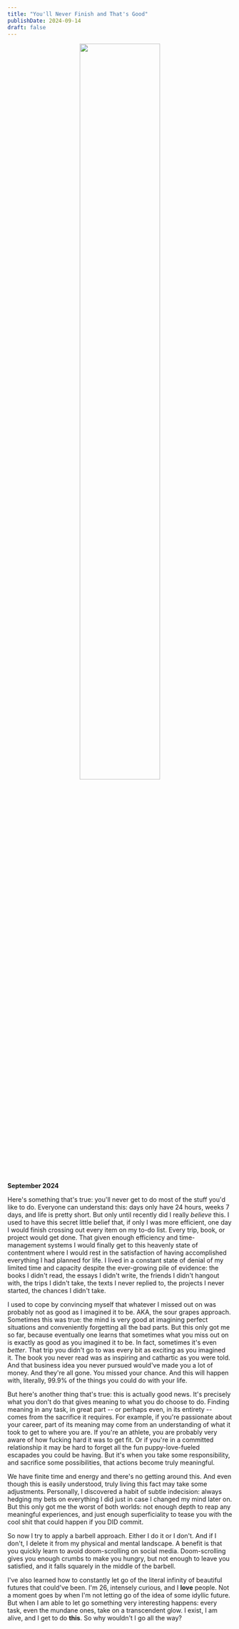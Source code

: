 ```yaml
---
title: "You'll Never Finish and That's Good"
publishDate: 2024-09-14
draft: false
---
```


<figure style="text-align: center;">
  <img src="media/hebclouds.jpg" alt="" style="width:65%">
</figure>

**September 2024** 

Here's something that's true: you'll never get to do most of the stuff you'd like to do.
Everyone can understand this: days only have 24 hours, weeks 7 days, and life is pretty short.
But only until recently did I really *believe* this.
I used to have this secret little belief that, if only I was more efficient, one day I would finish crossing out every item on my to-do list.
Every trip, book, or project would get done.
That given enough efficiency and time-management systems I would finally get to this heavenly state of contentment where I would rest in the satisfaction of having accomplished everything I had planned for life.
I lived in a constant state of denial of my limited time and capacity despite the ever-growing pile of evidence: the books I didn't read, the essays I didn't write, the friends I didn't hangout with, the trips I didn't take, the texts I never replied to, the projects I never started, the chances I didn't take.   

I used to cope by convincing myself that whatever I missed out on was probably not as good as I imagined it to be. 
AKA, the sour grapes approach.
Sometimes this was true: the mind is very good at imagining perfect situations and conveniently forgetting all the bad parts. 
But this only got me so far, because eventually one learns that sometimes what you miss out on is exactly as good as you imagined it to be. 
In fact, sometimes it's even *better*. 
That trip you didn't go to was every bit as exciting as you imagined it. 
The book you never read was as inspiring and cathartic as you were told. 
And that business idea you never pursued would've made you a lot of money.
And they're all gone.
You missed your chance. 
And this will happen with, literally, 99.9% of the things you could do with your life.

But here's another thing that's true: this is actually good news.
It's precisely what you don't do that gives meaning to what you do choose to do.
Finding meaning in any task, in great part -- or perhaps even, in its entirety -- comes from the sacrifice it requires.
For example, if you're passionate about your career, part of its meaning may come from an understanding of what it took to get to where you are. If you're an athlete, you are probably very aware of how fucking hard it was to get fit.
Or if you're in a committed relationship it may be hard to forget all the fun puppy-love-fueled escapades you could be having.
But it's when you take some responsibility, and sacrifice some possibilities, that actions become truly meaningful.

We have finite time and energy and there's no getting around this. 
And even though this is easily understood, truly living this fact may take some adjustments. 
Personally, I discovered a habit of subtle indecision: always hedging my bets on everything I did just in case I changed my mind later on.
But this only got me the worst of both worlds: not enough depth to reap any meaningful experiences, and just enough superficiality to tease you with the cool shit that could happen if you DID commit.

So now I try to apply a barbell approach.
Either I do it or I don't. 
And if I don't, I delete it from my physical and mental landscape. 
A benefit is that you quickly learn to avoid doom-scrolling on social media.
Doom-scrolling gives you enough crumbs to make you hungry, but not enough to leave you satisfied, and it falls squarely in the middle of the barbell.

I've also learned how to constantly let go of the literal infinity of beautiful futures that could've been. 
I'm 26, intensely curious, and I **love** people. 
Not a moment goes by when I'm not letting go of the idea of some idyllic future.
But when I am able to let go something very interesting happens: every task, even the mundane ones, take on a transcendent glow. 
I exist, I am alive, and I get to do **this**.
So why wouldn't I go all the way? 